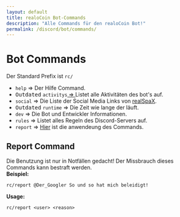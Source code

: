 ```yaml
---
layout: default
title: realoCoin Bot-Commands
description: "Alle Commands für den realoCoin Bot!"
permalink: /discord/bot/commands/
---
```


# Bot Commands
Der Standard Prefix ist `rc/`   
     
- `help` => Der Hilfe Command.
- <kbd>Outdated</kbd> `activitys`[ => ](https://raw.githubusercontent.com/DerGoogler/DerGoogler/main/misc/discord_bot/activity_list.json)Listet alle Aktivitäten des bot's auf.
- `social` => Die Liste der Social Media Links von [realSpaX](https://twitch.ts/realspax).
- <kbd>Outdated</kbd> `runtime` => Die Zeit wie lange der läuft.
- `dev` => Die Bot und Entwickler Informationen.
- `rules` => Listet alles Regeln des Discord-Servers auf.
- `report` => [Hier](#report-command) ist die anwendeung des Commands.

## Report Command
Die Benutzung ist nur in Notfällen gedacht! Der Missbrauch dieses Commands kann bestraft werden.        
**Beispiel:**
```
rc/report @Der_Googler So und so hat mich beleidigt!
```

**Usage:**
```
rc/report <user> <reason>
```
